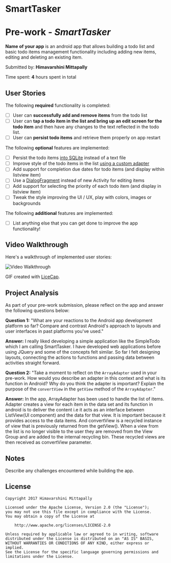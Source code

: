 # SmartTasker

# Pre-work - *SmartTasker*

**Name of your app** is an android app that allows building a todo list and basic todo items management functionality including adding new items, editing and deleting an existing item.

Submitted by: **Himavarshini Mittapally**

Time spent: **4** hours spent in total

## User Stories

The following **required** functionality is completed:

* [ ] User can **successfully add and remove items** from the todo list
* [ ] User can **tap a todo item in the list and bring up an edit screen for the todo item** and then have any changes to the text reflected in the todo list.
* [ ] User can **persist todo items** and retrieve them properly on app restart

The following **optional** features are implemented:

* [ ] Persist the todo items [into SQLite](http://guides.codepath.com/android/Persisting-Data-to-the-Device#sqlite) instead of a text file
* [ ] Improve style of the todo items in the list [using a custom adapter](http://guides.codepath.com/android/Using-an-ArrayAdapter-with-ListView)
* [ ] Add support for completion due dates for todo items (and display within listview item)
* [ ] Use a [DialogFragment](http://guides.codepath.com/android/Using-DialogFragment) instead of new Activity for editing items
* [ ] Add support for selecting the priority of each todo item (and display in listview item)
* [ ] Tweak the style improving the UI / UX, play with colors, images or backgrounds

The following **additional** features are implemented:

* [ ] List anything else that you can get done to improve the app functionality!

## Video Walkthrough

Here's a walkthrough of implemented user stories:

<img src='http://i.imgur.com/link/to/your/gif/file.gif' title='Video Walkthrough' width='' alt='Video Walkthrough' />

GIF created with [LiceCap](http://www.cockos.com/licecap/).

## Project Analysis

As part of your pre-work submission, please reflect on the app and answer the following questions below:

**Question 1:** "What are your reactions to the Android app development platform so far? Compare and contrast Android's approach to layouts and user interfaces in past platforms you've used."

**Answer:** I really liked developing a simple application like the SimpleTodo which I am calling SmartTasker. I have developed web applications before using JQuery and some of the concepts felt similar.
            So far I felt designing layouts, connecting the actions to functions and passing data between activities straight forward.


**Question 2:** "Take a moment to reflect on the `ArrayAdapter` used in your pre-work. How would you describe an adapter in this context and what is its function in Android? Why do you think the adapter is important? Explain the purpose of the `convertView` in the `getView` method of the `ArrayAdapter`."

**Answer:**  In the app, ArrayAdapter has been used to handle the list of items. Adapter creates a view for each item in the data set and its function in android is to deliver the content i.e it acts as an interface between ListView(UI component) and the data for that view. It is important because it provides access to the data items.
             And convertView is a recycled instance of view that is previously returned from the getView(). When a view from the list is no longer visible to the user they are removed from the View Group and are added to the internal recycling bin. These recycled views are then received as convertView parameter.

## Notes

Describe any challenges encountered while building the app.

## License

    Copyright 2017 Himavarshini Mittapally

    Licensed under the Apache License, Version 2.0 (the "License");
    you may not use this file except in compliance with the License.
    You may obtain a copy of the License at

        http://www.apache.org/licenses/LICENSE-2.0

    Unless required by applicable law or agreed to in writing, software
    distributed under the License is distributed on an "AS IS" BASIS,
    WITHOUT WARRANTIES OR CONDITIONS OF ANY KIND, either express or implied.
    See the License for the specific language governing permissions and
    limitations under the License.